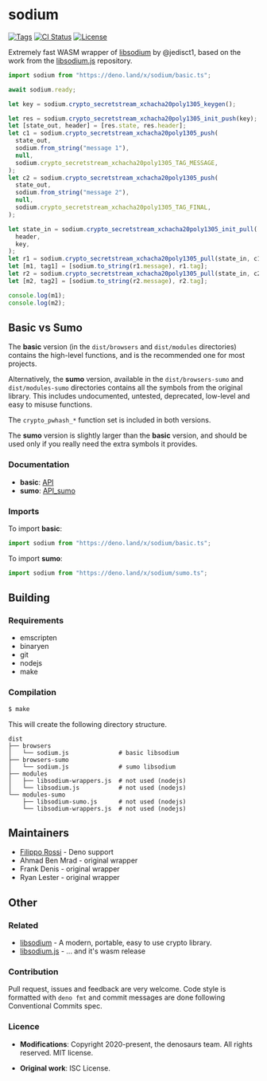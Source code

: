 # sodium

[![Tags](https://img.shields.io/github/release/denosaurs/sodium)](https://github.com/denosaurs/sodium/releases)
[![CI Status](https://img.shields.io/github/workflow/status/denosaurs/sodium/check)](https://github.com/denosaurs/sodium/actions)
[![License](https://img.shields.io/github/license/denosaurs/sodium)](https://github.com/denosaurs/sodium/blob/master/LICENSE)

Extremely fast WASM wrapper of [libsodium] by @jedisct1, based on the work from the [libsodium.js] repository.

```typescript
import sodium from "https://deno.land/x/sodium/basic.ts";

await sodium.ready;

let key = sodium.crypto_secretstream_xchacha20poly1305_keygen();

let res = sodium.crypto_secretstream_xchacha20poly1305_init_push(key);
let [state_out, header] = [res.state, res.header];
let c1 = sodium.crypto_secretstream_xchacha20poly1305_push(
  state_out,
  sodium.from_string("message 1"),
  null,
  sodium.crypto_secretstream_xchacha20poly1305_TAG_MESSAGE,
);
let c2 = sodium.crypto_secretstream_xchacha20poly1305_push(
  state_out,
  sodium.from_string("message 2"),
  null,
  sodium.crypto_secretstream_xchacha20poly1305_TAG_FINAL,
);

let state_in = sodium.crypto_secretstream_xchacha20poly1305_init_pull(
  header,
  key,
);
let r1 = sodium.crypto_secretstream_xchacha20poly1305_pull(state_in, c1);
let [m1, tag1] = [sodium.to_string(r1.message), r1.tag];
let r2 = sodium.crypto_secretstream_xchacha20poly1305_pull(state_in, c2);
let [m2, tag2] = [sodium.to_string(r2.message), r2.tag];

console.log(m1);
console.log(m2);

```

## Basic vs Sumo

The **basic** version (in the `dist/browsers` and `dist/modules` directories) contains the high-level functions, and is the recommended one for most projects.

Alternatively, the **sumo** version, available in the `dist/browsers-sumo` and `dist/modules-sumo` directories contains all the symbols from the original library. This includes undocumented, untested, deprecated, low-level and easy to misuse functions.

The `crypto_pwhash_*` function set is included in both versions.

The **sumo** version is slightly larger than the **basic** version, and should be used only if you really need the extra symbols it provides.

### Documentation

- **basic**: [API]
- **sumo**: [API_sumo]

### Imports

To import **basic**:

```typescript
import sodium from "https://deno.land/x/sodium/basic.ts";
```

To import **sumo**:

```typescript
import sodium from "https://deno.land/x/sodium/sumo.ts";
```

## Building

### Requirements

- emscripten
- binaryen
- git
- nodejs
- make

### Compilation

```bash
$ make
```

This will create the following directory structure.

```text
dist
├── browsers
│   └── sodium.js              # basic libsodium
├── browsers-sumo
│   └── sodium.js              # sumo libsodium
├── modules
│   ├── libsodium-wrappers.js  # not used (nodejs)
│   └── libsodium.js           # not used (nodejs)
└── modules-sumo
    ├── libsodium-sumo.js      # not used (nodejs)
    └── libsodium-wrappers.js  # not used (nodejs)
```

## Maintainers

- [Filippo Rossi](https://github.com/qu4k) - Deno support
- Ahmad Ben Mrad - original wrapper
- Frank Denis - original wrapper
- Ryan Lester - original wrapper

## Other

### Related

- [libsodium] - A modern, portable, easy to use crypto library.
- [libsodium.js] - ... and it's wasm release

### Contribution

Pull request, issues and feedback are very welcome. Code style is formatted with `deno fmt` and commit messages are done following Conventional Commits spec.

### Licence

- **Modifications**: Copyright 2020-present, the denosaurs team. All rights reserved. MIT license.

- **Original work**: ISC License.

[libsodium]: https://github.com/jedisct1/libsodium
[libsodium.js]: https://github.com/jedisct1/libsodium.js
[api]: API.md
[api_sumo]: API_sumo.md
